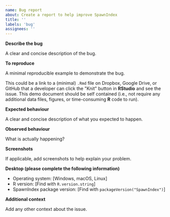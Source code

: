```yaml
---
name: Bug report
about: Create a report to help improve SpawnIndex
title: ''
labels: 'bug'
assignees: ''
---
```


**Describe the bug**

A clear and concise description of the bug.

**To reproduce**

A minimal reproducible example to demonstrate the bug.

This could be a link to a (minimal) `.Rmd` file on
Dropbox, Google Drive, or GitHub
that a developer can click the "Knit" button in **RStudio** and see the issue.
This demo document should be self contained
(i.e., not require any additional data files, figures, or
time-consuming **R** code to run).

**Expected behaviour**

A clear and concise description of what you expected to happen.

**Observed behaviour**

What is actually happening?

**Screenshots**

If applicable, add screenshots to help explain your problem.

**Desktop (please complete the following information)**

 - Operating system: [Windows, macOS, Linux]
 - R version: [Find with `R.version.string`]
 - SpawnIndex package version: [Find with `packageVersion("SpawnIndex")`]

**Additional context**

Add any other context about the issue.
